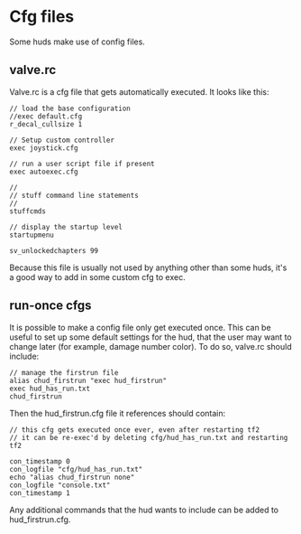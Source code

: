 # Cfg files

Some huds make use of config files.

## valve.rc

Valve.rc is a cfg file that gets automatically executed. It looks like this:
```
// load the base configuration
//exec default.cfg
r_decal_cullsize 1

// Setup custom controller
exec joystick.cfg

// run a user script file if present
exec autoexec.cfg

//
// stuff command line statements
//
stuffcmds

// display the startup level
startupmenu

sv_unlockedchapters 99
```

Because this file is usually not used by anything other than some huds, it's a good way to add in some custom cfg to exec.

## run-once cfgs

It is possible to make a config file only get executed once. This can be useful to set up some default settings for the hud, that the user may want to change later (for example, damage number color). To do so, valve.rc should include:
```
// manage the firstrun file
alias chud_firstrun "exec hud_firstrun"
exec hud_has_run.txt
chud_firstrun
```
Then the hud_firstrun.cfg file it references should contain:
```
// this cfg gets executed once ever, even after restarting tf2
// it can be re-exec'd by deleting cfg/hud_has_run.txt and restarting tf2

con_timestamp 0
con_logfile "cfg/hud_has_run.txt"
echo "alias chud_firstrun none"
con_logfile "console.txt"
con_timestamp 1
```
Any additional commands that the hud wants to include can be added to hud_firstrun.cfg.